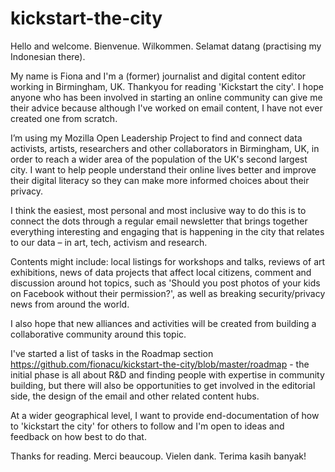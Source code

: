 # kickstart-the-city

Hello and welcome. Bienvenue. Wilkommen. Selamat datang (practising my Indonesian there).

My name is Fiona and I'm a (former) journalist and digital content editor working in Birmingham, UK. Thankyou for reading 'Kickstart the city'. I hope anyone who has been involved in starting an online community can give me their advice because although I've worked on email content, I have not ever created one from scratch.  

I’m using my Mozilla Open Leadership Project to find and connect data activists, artists, researchers and other collaborators in Birmingham, UK, in order to reach a wider area of the population of the UK's second largest city. I want to help people understand their online lives better and improve their digital literacy so they can make more informed choices about their privacy.

I think the easiest, most personal and most inclusive way to do this is to connect the dots through a regular email newsletter that brings together everything interesting and engaging that is happening in the city that relates to our data – in art, tech, activism and research.

Contents might include: local listings for workshops and talks, reviews of art exhibitions, news of data projects that affect local citizens, comment and discussion around hot topics, such as 'Should you post photos of your kids on Facebook without their permission?', as well as breaking security/privacy news from around the world. 

I also hope that new alliances and activities will be created from building a collaborative community around this topic.

I've started a list of tasks in the Roadmap section https://github.com/fionacu/kickstart-the-city/blob/master/roadmap - the initial phase is all about R&D and finding people with expertise in community building, but there will also be opportunities to get involved in the editorial side, the design of the email and other related content hubs. 

At a wider geographical level, I want to provide end-documentation of how to 'kickstart the city' for others to follow and I'm open to ideas and feedback on how best to do that.

Thanks for reading. Merci beaucoup. Vielen dank. Terima kasih banyak!
